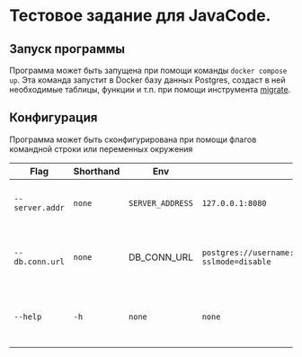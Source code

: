 # Тестовое задание для JavaCode.

## Запуск программы

Программа может быть запущена при помощи команды `docker compose up`. Эта команда запустит в Docker базу данных Postgres, создаст в ней необходимые таблицы, функции и т.п. при помощи инструмента [migrate](https://github.com/golang-migrate/migrate).

## Конфигурация

Программа может быть сконфигурирована при помощи флагов командной строки или переменных окружения

| Flag | Shorthand | Env | Default value | Description |
|------|-----------|---------|------|-------------|
| `--server.addr` | `none` | `SERVER_ADDRESS` | `127.0.0.1:8080` | IP address and port for the server to listen on |
| `--db.conn.url` | `none` | DB_CONN_URL | `postgres://username:password@postgres:5432/postgres?sslmode=disable` | URL to connect to the Postgres database |
| `--help` | `-h` |  `none` | `none` | Print information about supported flags
 
